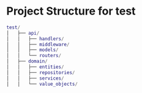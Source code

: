# Project Structure for test
```lua
test/
│   ├── api/
│   │   ├── handlers/
│   │   ├── middleware/
│   │   ├── models/
│   │   └── routers/
│   ├── domain/
│   │   ├── entities/
│   │   ├── repositories/
│   │   ├── services/
│   │   └── value_objects/

```

